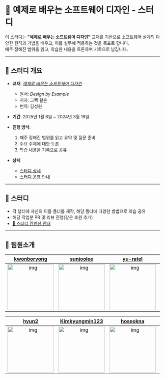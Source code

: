 # 📘 예제로 배우는 소프트웨어 디자인 - 스터디

이 스터디는 **"예제로 배우는 소프트웨어 디자인"** 교재를 기반으로 소프트웨어 설계의 다양한 원칙과 기법을 배우고, 이를 실무에 적용하는 것을 목표로 합니다.  
매주 정해진 범위를 읽고, 학습한 내용을 토론하며 기록으로 남깁니다.

---

## 📖 스터디 개요

- **교재**: [_예제로 배우는 소프트웨어 디자인_](https://product.kyobobook.co.kr/detail/S000214608148)
  - 원서: _Design by Example_
  - 저자: 그렉 윌슨
  - 번역: 김성원
- **기간**: 2025년 1월 6일 ~ 2024년 3월 19일
- **진행 방식**:

  1. 매주 정해진 범위를 읽고 요약 및 질문 준비
  2. 주요 주제에 대한 토론
  3. 학습 내용을 기록으로 공유

- **상세**
  - [스터디 상세](https://github.com/dev-bookclub/software-design-by-example/wiki/%F0%9F%93%98-%EC%98%88%EC%A0%9C%EB%A1%9C-%EB%B0%B0%EC%9A%B0%EB%8A%94-%EC%86%8C%ED%94%84%ED%8A%B8%EC%9B%A8%EC%96%B4-%EB%94%94%EC%9E%90%EC%9D%B8)
  - [스터디 운영 안내](https://github.com/dev-bookclub/software-design-by-example/wiki/%F0%9F%93%A3-%EC%8A%A4%ED%84%B0%EB%94%94-%EC%95%88%EB%82%B4:-%EB%A6%AC%EB%94%A9%EC%A1%B0-&-%ED%86%A0%EB%A1%A0%EC%A1%B0)

---

## 📖 스터디

- 각 챕터에 자신의 이름 폴더를 제작, 해당 폴더에 다양한 방법으로 학습 공유
- 해당 작업분 PR 및 리뷰 진행(같은 조원 추가)
- [🚨 스터디 컨벤션 안내](https://github.com/dev-bookclub/software-design-by-example/wiki/%F0%9F%9A%A8-%EC%8A%A4%ED%84%B0%EB%94%94-%EC%BB%A8%EB%B2%A4%EC%85%98)

---

## 📌 팀원소개

|                                       [kwonboryong](https://github.com/kwonboryong)                                       |                                       [sunjoolee](https://github.com/sunjoolee)                                       |                                       [yu-ratel](https://github.com/yu-ratel)                                       |                                       [ksh200070](https://github.com/ksh200070)                                       |                                       [5622lsk](https://github.com/5622lsk)                                       |
| :-----------------------------------------------------------------------------------------------------------------------: | :-------------------------------------------------------------------------------------------------------------------: | :-----------------------------------------------------------------------------------------------------------------: | :-------------------------------------------------------------------------------------------------------------------: | :---------------------------------------------------------------------------------------------------------------: |
| [<img src="https://github.com/kwonboryong.png" alt="img" height="150px" width="150px" />](https://github.com/kwonboryong) | [<img src="https://github.com/sunjoolee.png" alt="img" height="150px" width="150px" />](https://github.com/sunjoolee) | [<img src="https://github.com/yu-ratel.png" alt="img" height="150px" width="150px" />](https://github.com/yu-ratel) | [<img src="https://github.com/ksh200070.png" alt="img" height="150px" width="150px" />](https://github.com/ksh200070) | [<img src="https://github.com/5622lsk.png" alt="img" height="150px" width="150px" />](https://github.com/5622lsk) |

|                                       [hyun2](https://github.com/hyun2)                                        |                                       [Kimkyungmin123](https://github.com/Kimkyungmin123)                                       |                                       [hoseokna](https://github.com/hoseokna)                                       |                                       [eunjeong90](https://github.com/eunjeong90)                                       |                                       [jadugamja](https://github.com/jadugamja)                                       |
| :------------------------------------------------------------------------------------------------------------: | :-----------------------------------------------------------------------------------------------------------------------------: | :-----------------------------------------------------------------------------------------------------------------: | :---------------------------------------------------------------------------------------------------------------------: | :-------------------------------------------------------------------------------------------------------------------: |
| [<img src="https://github.com/dhyun2.png" alt="img" height="150px" width="150px" />](https://github.com/hyun2) | [<img src="https://github.com/Kimkyungmin123.png" alt="img" height="150px" width="150px" />](https://github.com/Kimkyungmin123) | [<img src="https://github.com/hoseokna.png" alt="img" height="150px" width="150px" />](https://github.com/hoseokna) | [<img src="https://github.com/eunjeong90.png" alt="img" height="150px" width="150px" />](https://github.com/eunjeong90) | [<img src="https://github.com/jadugamja.png" alt="img" height="150px" width="150px" />](https://github.com/jadugamja) |
